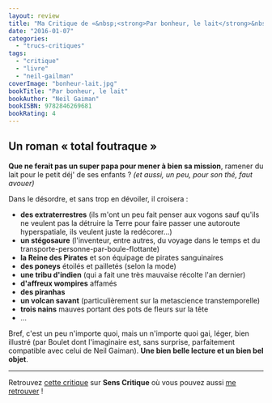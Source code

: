 ```yaml
---
layout: review
title: "Ma Critique de «&nbsp;<strong>Par bonheur, le lait</strong>&nbsp;» de <em>Neil Gaiman<em>, illustré par <em>Boulet</em>"
date: "2016-01-07"
categories: 
  - "trucs-critiques"
tags: 
  - "critique"
  - "livre"
  - "neil-gailman"
coverImage: "bonheur-lait.jpg"
bookTitle: "Par bonheur, le lait"
bookAuthor: "Neil Gaiman"
bookISBN: 9782846269681  
bookRating: 4
---
```


## Un roman « total foutraque »

**Que ne ferait pas un super papa pour mener à bien sa mission**, ramener du lait pour le petit déj' de ses enfants ? _(et aussi, un peu, pour son thé, faut avouer)_

Dans le désordre, et sans trop en dévoiler, il croisera :

- **des extraterrestres** (ils m'ont un peu fait penser aux vogons sauf qu'ils ne veulent pas la détruire la Terre pour faire passer une autoroute hyperspatiale, ils veulent juste la redécorer...)
- **un stégosaure** (l'inventeur, entre autres, du voyage dans le temps et du transporte-personne-par-boule-flottante)
- **la Reine des Pirates** et son équipage de pirates sanguinaires
- **des poneys** étoilés et pailletés (selon la mode)
- **une tribu d'indien** (qui a fait une très mauvaise récolte l'an dernier)
- **d'affreux wompires** affamés
- **des piranhas**
- **un volcan savant** (particulièrement sur la metascience transtemporelle)
- **trois nains** mauves portant des pots de fleurs sur la tête
- ...

Bref, c'est un peu n'importe quoi, mais un n'importe quoi gai, léger, bien illustré (par Boulet dont l'imaginaire est, sans surprise, parfaitement compatible avec celui de Neil Gaiman). **Une bien belle lecture et un bien bel objet**.

* * *

Retrouvez [cette critique](http://www.senscritique.com/livre/Par_bonheur_le_lait/critique/79567287) sur **Sens Critique** où vous pouvez aussi [me retrouver](http://www.senscritique.com/Arnaud_Malon) !
